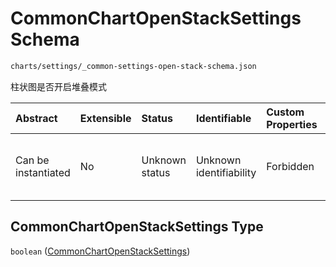 # CommonChartOpenStackSettings Schema

```txt
charts/settings/_common-settings-open-stack-schema.json
```

柱状图是否开启堆叠模式

| Abstract            | Extensible | Status         | Identifiable            | Custom Properties | Additional Properties | Access Restrictions | Defined In                                                                                                                        |
| :------------------ | :--------- | :------------- | :---------------------- | :---------------- | :-------------------- | :------------------ | :-------------------------------------------------------------------------------------------------------------------------------- |
| Can be instantiated | No         | Unknown status | Unknown identifiability | Forbidden         | Allowed               | none                | [\_common-settings-open-stack-schema.json](../out/charts/settings/_common-settings-open-stack-schema.json "open original schema") |

## CommonChartOpenStackSettings Type

`boolean` ([CommonChartOpenStackSettings](_common-settings-open-stack-schema.md))
